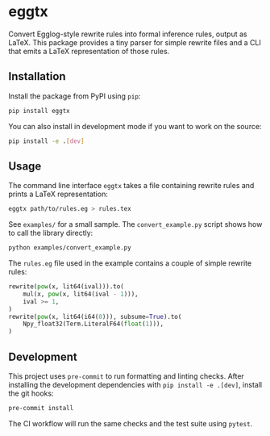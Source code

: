 # eggtx
Convert Egglog-style rewrite rules into formal inference rules, output as LaTeX.
This package provides a tiny parser for simple rewrite files and a CLI that
emits a LaTeX representation of those rules.

## Installation

Install the package from PyPI using ``pip``:

```bash
pip install eggtx
```

You can also install in development mode if you want to work on the source:

```bash
pip install -e .[dev]
```

## Usage

The command line interface ``eggtx`` takes a file containing rewrite rules and
prints a LaTeX representation:

```bash
eggtx path/to/rules.eg > rules.tex
```

See ``examples/`` for a small sample.  The ``convert_example.py`` script shows
how to call the library directly:

```bash
python examples/convert_example.py
```

The ``rules.eg`` file used in the example contains a couple of simple rewrite
rules:

```python
rewrite(pow(x, lit64(ival))).to(
    mul(x, pow(x, lit64(ival - 1))),
    ival >= 1,
)
rewrite(pow(x, lit64(i64(0))), subsume=True).to(
    Npy_float32(Term.LiteralF64(float(1))),
)
```

## Development

This project uses `pre-commit` to run formatting and linting checks. After
installing the development dependencies with `pip install -e .[dev]`, install the
git hooks:

```bash
pre-commit install
```

The CI workflow will run the same checks and the test suite using `pytest`.
